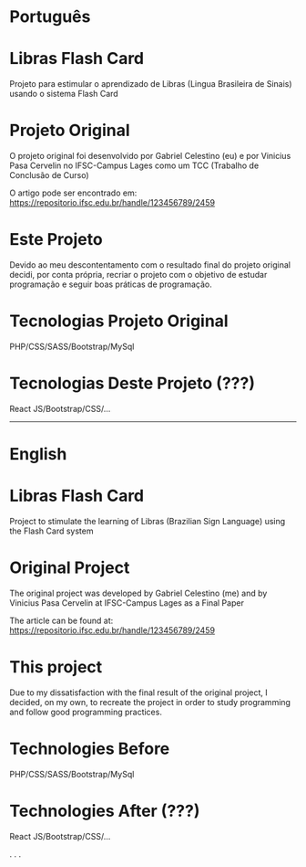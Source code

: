 # Português 
# Libras Flash Card
Projeto para estimular o aprendizado de Libras (Lingua Brasileira de Sinais) usando o sistema Flash Card

# Projeto Original

O projeto original foi desenvolvido por Gabriel Celestino (eu) e por Vinicius Pasa Cervelin no IFSC-Campus Lages como um TCC (Trabalho de Conclusão de  Curso)

O artigo pode ser encontrado em: https://repositorio.ifsc.edu.br/handle/123456789/2459

# Este Projeto

Devido ao meu descontentamento com o resultado final do projeto original decidi, por conta própria, recriar o projeto com o objetivo de estudar programação e seguir boas práticas de programação.

# Tecnologias Projeto Original

PHP/CSS/SASS/Bootstrap/MySql

# Tecnologias Deste Projeto (???)
React JS/Bootstrap/CSS/...
______________________________________________________________________________________

# English

# Libras Flash Card
Project to stimulate the learning of Libras (Brazilian Sign Language) using the Flash Card system

# Original Project

The original project was developed by Gabriel Celestino (me) and by Vinicius Pasa Cervelin at IFSC-Campus Lages as a Final Paper

The article can be found at: https://repositorio.ifsc.edu.br/handle/123456789/2459

# This project

Due to my dissatisfaction with the final result of the original project, I decided, on my own, to recreate the project in order to study programming and follow good programming practices.

# Technologies Before 

PHP/CSS/SASS/Bootstrap/MySql


# Technologies After (???)
React JS/Bootstrap/CSS/...

.
.
.

